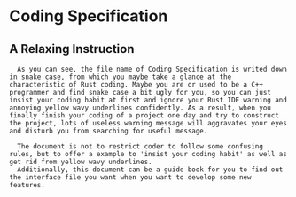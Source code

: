 # Coding Specification

## A Relaxing Instruction

      As you can see, the file name of Coding Specification is writed down in snake case, from which you maybe take a glance at the characteristic of Rust coding. Maybe you are or used to be a C++ programmer and find snake case a bit ugly for you, so you can just insist your coding habit at first and ignore your Rust IDE warning and annoying yellow wavy underlines confidently. As a result, when you finally finish your coding of a project one day and try to construct the project, lots of useless warning message will aggravates your eyes and disturb you from searching for useful message.

      The document is not to restrict coder to follow some confusing rules, but to offer a example to 'insist your coding habit' as well as get rid from yellow wavy underlines.
      Additionally, this document can be a guide book for you to find out the interface file you want when you want to develop some new features. 